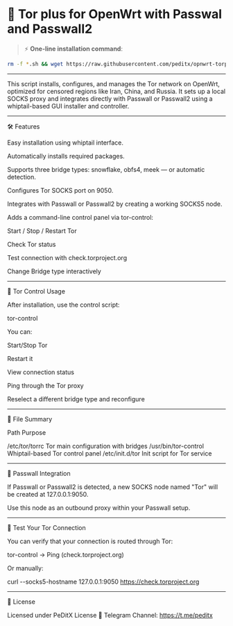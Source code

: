 # 🧱 Tor plus for OpenWrt with Passwal and Passwall2 

> ⚡️ **One-line installation command**:

```bash
rm -f *.sh && wget https://raw.githubusercontent.com/peditx/opnwrt-torplus/refs/heads/main/.Files/install.sh && chmod +x install.sh && sh install.sh
```

---

This script installs, configures, and manages the Tor network on OpenWrt, optimized for censored regions like Iran, China, and Russia. It sets up a local SOCKS proxy and integrates directly with Passwall or Passwall2 using a whiptail-based GUI installer and controller.


---

🛠️ Features

Easy installation using whiptail interface.

Automatically installs required packages.

Supports three bridge types: snowflake, obfs4, meek — or automatic detection.

Configures Tor SOCKS port on 9050.

Integrates with Passwall or Passwall2 by creating a working SOCKS5 node.

Adds a command-line control panel via tor-control:

Start / Stop / Restart Tor

Check Tor status

Test connection with check.torproject.org

Change Bridge type interactively




---

📡 Tor Control Usage

After installation, use the control script:

tor-control

You can:

Start/Stop Tor

Restart it

View connection status

Ping through the Tor proxy

Reselect a different bridge type and reconfigure



---

📂 File Summary

Path	Purpose

/etc/tor/torrc	Tor main configuration with bridges
/usr/bin/tor-control	Whiptail-based Tor control panel
/etc/init.d/tor	Init script for Tor service



---

🔁 Passwall Integration

If Passwall or Passwall2 is detected, a new SOCKS node named "Tor" will be created at 127.0.0.1:9050.

Use this node as an outbound proxy within your Passwall setup.


---

🧪 Test Your Tor Connection

You can verify that your connection is routed through Tor:

tor-control → Ping (check.torproject.org)

Or manually:

curl --socks5-hostname 127.0.0.1:9050 https://check.torproject.org


---

🧾 License

Licensed under PeDitX License
📢 Telegram Channel: https://t.me/peditx
